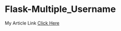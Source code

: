 # Flask-Multiple_Username
My Article Link
<a href="https://www.geeksforgeeks.org/add-user-and-display-current-username-in-flask"> Click Here</a>
